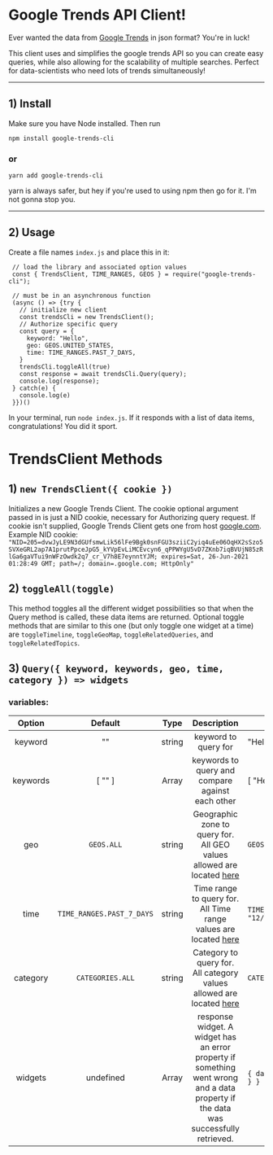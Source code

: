 # Google Trends API Client!
Ever wanted the data from [Google Trends](https://trends.google.com/trends/explore) in json format? You're in luck! 

This client uses and simplifies the google trends API so you can create easy queries, while also allowing for the scalability of multiple searches. Perfect for data-scientists who need lots of trends simultaneously!

---

## 1) Install
Make sure you have Node installed. Then run

    npm install google-trends-cli
  
### or

    yarn add google-trends-cli

yarn is always safer, but hey if you're used to using npm then go for it. I'm not gonna stop you.

---

## 2) Usage 
Create a file names `index.js` and place this in it:

     // load the library and associated option values
     const { TrendsClient, TIME_RANGES, GEOS } = require("google-trends-cli");
     
     // must be in an asynchronous function
     (async () => {try {
       // initialize new client
       const trendsCli = new TrendsClient();
       // Authorize specific query
       const query = {
         keyword: "Hello",
         geo: GEOS.UNITED_STATES,
         time: TIME_RANGES.PAST_7_DAYS,
       }
       trendsCli.toggleAll(true)
       const response = await trendsCli.Query(query);
       console.log(response);
     } catch(e) {
       console.log(e)
     }})()

In your terminal, run `node index.js`. If it responds with a list of data items, congratulations! You did it sport.

# TrendsClient Methods

## 1) `new TrendsClient({ cookie })`

Initializes a new Google Trends Client. The cookie optional argument passed in is just a NID cookie, necessary for Authorizing query request. If cookie isn't supplied, Google Trends Client gets one from host [google.com](googl.com).
Example NID cookie: `"NID=205=dvwJyLE9N3dGUfsmwLik56lFe9Bgk0snFGU3sziiC2yiq4uEe06OqHX2sSzo5SVXeGRL2ap7A1prutPpceJpG5_kYVpEvLiMCEvcyn6_qPPWYgU5vD7ZKnb7iqBVUjN85zRlGa6gaVTui9nWFzOwdk2q7_cr_V7h8E7eynntYJM; expires=Sat, 26-Jun-2021 01:28:49 GMT; path=/; domain=.google.com; HttpOnly"`

## 2) `toggleAll(toggle)`
This method toggles all the different widget possibilities so that when the Query method is called, these data items are returned. Optional toggle methods that are similar to this one (but only toggle one widget at a time) are `toggleTimeline`, `toggleGeoMap`, `toggleRelatedQueries`, and `toggleRelatedTopics`.

## 3) `Query({ keyword, keywords, geo, time, category }) => widgets` 
### variables:
| Option   | Default                 | Type    |  Description | Example |
|:--------:|:-----------------------:|:-------:|:----------------------:|-------------|
| keyword  | ""                      | string  | keyword to query for   | "Hello" |
| keywords | [ "" ]                  | Array   | keywords to query and compare against each other | [ "Hello", "Hi" ] |
| geo      | `GEOS.ALL`              | string  | Geographic zone to query for. All GEO values allowed are located [here](/docs/geos.md) | `GEOS.UNITED_STATES` | 
| time     | `TIME_RANGES.PAST_7_DAYS` | string  | Time range to query for. All Time range values are located [here](/docs/time_ranges.md)| `TIME_RANGES.CUSTOM("11/24/20", "12/24/20")` |
| category | `CATEGORIES.ALL`        | string  | Category to query for. All category values allowed are located [here](/docs/categories.md) | `CATEGORIES.ARTS_ENTERTAINMENT` |
| widgets    | undefined               | Array  | response widget. A widget has an error property if something went wrong and a data property if the data was successfully retrieved. | `{ data: { timelineData: { ... } } }` |
